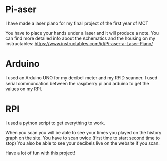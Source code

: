 # Pi-aser

I have made a laser piano for my final project of the first year of MCT

You have to place your hands under a laser and it will produce a note. You can find more detailed info about the schematics and the housing on my instructables: https://www.instructables.com/id/Pi-aser-a-Laser-Piano/

# Arduino

I used an Arduino UNO for my decibel meter and my RFID scanner. I used serial communcation between the raspberry pi and arduino to get the values on my RPI.

# RPI

I used a python script to get everything to work.

When you scan you will be able to see your times you played on the history graph on the site. You have to scan twice (first time to start second time to stop) You also be able to see your decibels live on the website if you scan.

Have a lot of fun with this project!
